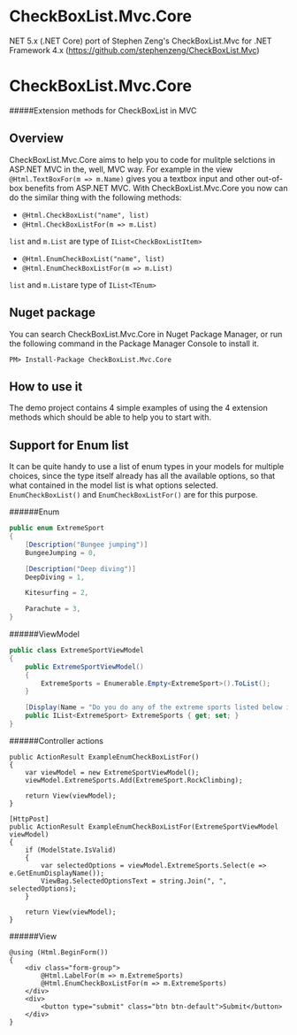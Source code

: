# CheckBoxList.Mvc.Core
 NET 5.x (.NET Core) port of  Stephen Zeng's CheckBoxList.Mvc for .NET Framework 4.x (https://github.com/stephenzeng/CheckBoxList.Mvc)

 CheckBoxList.Mvc.Core
================

#####Extension methods for CheckBoxList in MVC

Overview
--------

CheckBoxList.Mvc.Core aims to help you to code for mulitple selctions in ASP.NET MVC in the, well, MVC way. For example in the view `@Html.TextBoxFor(m => m.Name)` gives you a textbox input and other out-of-box benefits from ASP.NET MVC. With CheckBoxList.Mvc.Core you now can do the similar thing with the following methods: 

* `@Html.CheckBoxList("name", list)` 
* `@Html.CheckBoxListFor(m => m.List)` 
 
`list` and `m.List` are type of `IList<CheckBoxListItem>`

* `@Html.EnumCheckBoxList("name", list)`
* `@Html.EnumCheckBoxListFor(m => m.List)` 
 
`list` and `m.List`are type of `IList<TEnum>`

Nuget package
-------------

You can search CheckBoxList.Mvc.Core in Nuget Package Manager, or run the following command in the Package Manager Console to install it.

```
PM> Install-Package CheckBoxList.Mvc.Core
```

How to use it
-------------

The demo project contains 4 simple examples of using the 4 extension methods which should be able to help you to start with.

Support for Enum list
---------------------

It can be quite handy to use a list of enum types in your models for multiple choices, since the type itself already has all the available options, so that what contained in the model list is what options selected. `EnumCheckBoxList()` and `EnumCheckBoxListFor()` are for this purpose.

######Enum
```c#
public enum ExtremeSport
{
    [Description("Bungee jumping")]
    BungeeJumping = 0,

    [Description("Deep diving")]
    DeepDiving = 1,

    Kitesurfing = 2,

    Parachute = 3,
}
```

######ViewModel
```c#
public class ExtremeSportViewModel
{
    public ExtremeSportViewModel()
    {
        ExtremeSports = Enumerable.Empty<ExtremeSport>().ToList();
    }

    [Display(Name = "Do you do any of the extreme sports listed below in your spare time?")]
    public IList<ExtremeSport> ExtremeSports { get; set; } 
}
```

######Controller actions
```#
public ActionResult ExampleEnumCheckBoxListFor()
{
    var viewModel = new ExtremeSportViewModel();
    viewModel.ExtremeSports.Add(ExtremeSport.RockClimbing);

    return View(viewModel);
}

[HttpPost]
public ActionResult ExampleEnumCheckBoxListFor(ExtremeSportViewModel viewModel)
{
    if (ModelState.IsValid)
    {
        var selectedOptions = viewModel.ExtremeSports.Select(e => e.GetEnumDisplayName());
        ViewBag.SelectedOptionsText = string.Join(", ", selectedOptions);
    }

    return View(viewModel);
}
```

######View
```
@using (Html.BeginForm())
{
    <div class="form-group">
        @Html.LabelFor(m => m.ExtremeSports)
        @Html.EnumCheckBoxListFor(m => m.ExtremeSports)
    </div>
    <div>
        <button type="submit" class="btn btn-default">Submit</button>
    </div>
}
```

